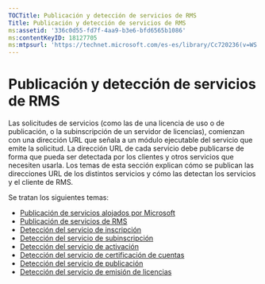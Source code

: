 ```yaml
---
TOCTitle: Publicación y detección de servicios de RMS
Title: Publicación y detección de servicios de RMS
ms:assetid: '336c0d55-fd7f-4aa9-b3e6-bfd6565b1086'
ms:contentKeyID: 18127705
ms:mtpsurl: 'https://technet.microsoft.com/es-es/library/Cc720236(v=WS.10)'
---
```


Publicación y detección de servicios de RMS
===========================================

Las solicitudes de servicios (como las de una licencia de uso o de publicación, o la subinscripción de un servidor de licencias), comienzan con una dirección URL que señala a un módulo ejecutable del servicio que emite la solicitud. La dirección URL de cada servicio debe publicarse de forma que pueda ser detectada por los clientes y otros servicios que necesiten usarla. Los temas de esta sección explican cómo se publican las direcciones URL de los distintos servicios y cómo las detectan los servicios y el cliente de RMS.

Se tratan los siguientes temas:

-   [Publicación de servicios alojados por Microsoft](https://technet.microsoft.com/7ee8cb4d-1b46-48be-8a4c-5ff6a458231a)
-   [Publicación de servicios de RMS](https://technet.microsoft.com/3cca9325-6bd3-49ad-aa3f-e0693205d3f4)
-   [Detección del servicio de inscripción](https://technet.microsoft.com/bbeb00bd-04e0-4df6-8615-76aa8125b620)
-   [Detección del servicio de subinscripción](https://technet.microsoft.com/b159953a-af38-4a9e-8c87-1aff5fb4e366)
-   [Detección del servicio de activación](https://technet.microsoft.com/e178d81b-b35c-4958-87ef-e077e2204b32)
-   [Detección del servicio de certificación de cuentas](https://technet.microsoft.com/293a2f91-4712-45ec-8b74-7533f4144cbd)
-   [Detección del servicio de publicación](https://technet.microsoft.com/5d500841-a202-4865-b5d2-d0775d4e1bbc)
-   [Detección del servicio de emisión de licencias](https://technet.microsoft.com/4eabbb76-b359-443a-b737-098c5659e9c6)
